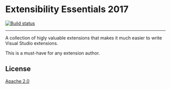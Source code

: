 # Extensibility Essentials 2017

[![Build status](https://ci.appveyor.com/api/projects/status/6322ui5tjeovphnw?svg=true)](https://ci.appveyor.com/project/madskristensen/extensibilityessentials)

---------------------------------------

A collection of higly valuable extensions that makes it much easier to write Visual Studio extensions.

This is a must-have for any extension author. 

## License
[Apache 2.0](LICENSE)